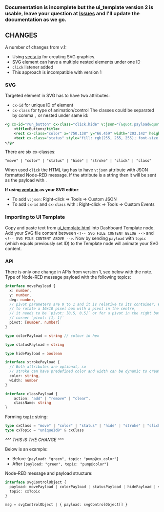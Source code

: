 ### Documentation is incomplete but the ui_template version 2 is usable, leave your question at [Issues](https://github.com/alex-controlx/red-dashboard-svg-control/issues) and I'll update the documentation as we go. 

## CHANGES
A number of changes from v.1:
 - Using [vecta.io](https://vecta.io/) for creating SVG graphics. 
 - SVG element can have a multiple nested elements under one ID
 - `click` listener added
 - This approach is incompatible with version 1

### SVG
Targeted element in SVG has to have two attributes:
 - `cx-id` for unique ID of element
 - `cx-class` for type of animation/control
The classes could be separated by comma `,` or nested under same id:
```svg
<g cx-id="run_button" cx-class="click,hide" v:json="{&quot;payload&quot;:true,&quot;topic&quot;:&quot;button clicked&quot;}">
    <title>Button</title>
    <rect cx-class="color" x="750.138" y="66.459" width="203.142" height="66.336" style="fill: rgb(53, 117, 195);"></rect>
    <text cx-class="status" style="fill: rgb(255, 255, 255); font-size: 31px; font-weight: 700; paint-order: stroke; white-space: pre;" x="820.52" y="108.872">RUN</text>
</g>
```

There are six cx-classes:
```
"move" | "color" | "status" | "hide" | "stroke" | "click" | "class"
```
When used `click` the HTML tag has to have `v:json` attribute with JSON formatted Node-RED message.
If the attribute is a string then it will be sent as the payload with . 

**If using [vecta.io](https://vecta.io/) as your SVG editor**:
 - To add `v:json`: Right-click => Tools => Custom JSON
 - To add `cx-id` and `cx-class` with : Right-click => Tools => Custom Events


### Importing to UI Template
Copy and paste text from [ui_template.html](https://github.com/Alex-OPTIM/red-dashboard-svg-control/blob/master/app/view2/ui_template_v2.html)
into Dashboard Template node. Add your SVG file content between `<!-- SVG FILE CONTENT BELOW -->`
and `<!-- SVG FILE CONTENT ABOVE -->`. Now by sending `payload` with `topic` (which equals previously set ID) to
the Template node will animate your SVG content.


### API
There is only one change in APIs from version 1, see below with the note.  
Type of Node-RED message payload with the following topics:
```typescript
interface movePayload {
  x: number,
  y: number,
  deg: number,
  // pivot parameters are 0 to 1 and it is relative to its container. For example,
  // to rotate a 10x10 pixel box with a pivot in the centre,
  // it needs to be `pivot: [0.5, 0.5]` or for a pivot in the right bottom
  // corner `pivot: [1, 1]`
  pivot: [number, number]
}

type colorPayload = string // colour in hex

type statusPayload = string

type hidePayload = boolean

interface strokePayload {
  // Both attributes are optional, so
  // stroke can have predefined color and width can be dynamic to create flashing effect.
  color: string,
  width: number
}

interface classPayload {
    action: "add" | "remove" | "clear",
    className: string
}
```
Forming `topic` string:
```typescript
type cxClass = "move" | "color" | "status" | "hide" | "stroke" | "click" | "class"
type cxTopic = "uniqueId@" & cxClass
```
*^^^ THIS IS THE CHANGE ^^^*

Below is an example:
 - Before  `{payload: "green", topic: "pump@cx_color"}`
 - After   `{payload: "green", topic: "pump@color"}`


Node-RED message and payload structure:
```typescript
interface svgControlObject {
  payload: movePayload | colorPayload | statusPayload | hidePayload | strokePayload | classPayload,
  topic: cxTopic
}

msg = svgControlObject | { payload: svgControlObject[] }
```